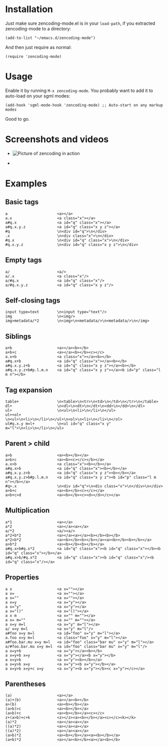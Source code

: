 # Installation

Just make sure zencoding-mode.el is in your `load-path`, if you
extracted zencoding-mode to a directory:

    (add-to-list "~/emacs.d/zencoding-mode")

And then just require as normal:

    (require 'zencoding-mode)

# Usage

Enable it by running `M-x zencoding-mode`. You probably want to add it
to auto-load on your sgml modes:

    (add-hook 'sgml-mode-hook 'zencoding-mode) ;; Auto-start on any markup modes

Good to go.

# Screenshots and videos

* ![Picture of zencoding in action](http://img703.imageshack.us/img703/4474/zencodingmode.png)

* [YouTube video]: http://www.youtube.com/watch?v=u2r8JfJJgy8

# Examples

## Basic tags

    a                      <a></a>
    a.x                    <a class="x"></a>
    a#q.x                  <a id="q" class="x"></a>
    a#q.x.y.z              <a id="q" class="x y z"></a>
    #q                     \n<div id="q">\n</div>
    .x                     \n<div class="x">\n</div>
    #q.x                   \n<div id="q" class="x">\n</div>
    #q.x.y.z               \n<div id="q" class="x y z">\n</div>

## Empty tags

    a/                     <a/>
    a/.x                   <a class="x"/>
    a/#q.x                 <a id="q" class="x"/>
    a/#q.x.y.z             <a id="q" class="x y z"/>

## Self-closing tags

    input type=text        \n<input type="text"/>
    img                    \n<img/>
    img>metadata/*2        \n<img>\n<metadata/>\n<metadata/>\n</img>

## Siblings

    a+b                    <a></a><b></b>
    a+b+c                  <a></a><b></b><c></c>
    a.x+b                  <a class="x"></a><b></b>
    a#q.x+b                <a id="q" class="x"></a><b></b>
    a#q.x.y.z+b            <a id="q" class="x y z"></a><b></b>
    a#q.x.y.z+b#p.l.m.n    <a id="q" class="x y z"></a><b id="p" class="l m n"></b>

## Tag expansion

    table+                 \n<table>\n<tr>\n<td>\n</td>\n</tr>\n</table>
    dl+                    \n<dl>\n<dt>\n</dt>\n<dd>\n</dd>\n</dl>
    ul+                    \n<ul>\n<li>\n</li>\n</ul>
    ul++ol+                \n<ul>\n<li>\n</li>\n</ul>\n<ol>\n<li>\n</li>\n</ol>
    ul#q.x.y m=l+          \n<ul id="q" class="x y" m="l">\n<li>\n</li>\n</ul>                 

## Parent > child

    a>b                    <a><b></b></a>
    a>b>c                  <a><b><c></c></b></a>
    a.x>b                  <a class="x"><b></b></a>
    a#q.x>b                <a id="q" class="x"><b></b></a>
    a#q.x.y.z>b            <a id="q" class="x y z"><b></b></a>
    a#q.x.y.z>b#p.l.m.n    <a id="q" class="x y z"><b id="p" class="l m n"></b></a>
    #q>.x                  \n<div id="q">\n<div class="x">\n</div>\n</div>
    a>b+c                  <a><b></b><c></c></a>
    a>b+c>d                <a><b></b><c><d></d></c></a>

## Multiplication

    a*1                    <a></a>
    a*2                    <a></a><a></a>
    a/*2                   <a/><a/>
    a*2+b*2                <a></a><a></a><b></b><b></b>
    a*2>b*2                <a><b></b><b></b></a><a><b></b><b></b></a>
    a>b*2                  <a><b></b><b></b></a>
    a#q.x>b#q.x*2          <a id="q" class="x"><b id="q" class="x"></b><b id="q" class="x"></b></a>
    a#q.x>b/#q.x*2         <a id="q" class="x"><b id="q" class="x"/><b id="q" class="x"/></a>

## Properties

    a x                    <a x=""></a>
    a x=                   <a x=""></a>
    a x=""                 <a x=""></a>
    a x=y                  <a x="y"></a>
    a x="y"                <a x="y"></a>
    a x="()"               <a x="()"></a>
    a x m                  <a x="" m=""></a>
    a x= m=""              <a x="" m=""></a>
    a x=y m=l              <a x="y" m="l"></a>
    a/ x=y m=l             <a x="y" m="l"/>
    a#foo x=y m=l          <a id="foo" x="y" m="l"></a>
    a.foo x=y m=l          <a class="foo" x="y" m="l"></a>
    a#foo.bar.mu x=y m=l   <a id="foo" class="bar mu" x="y" m="l"></a>
    a/#foo.bar.mu x=y m=l  <a id="foo" class="bar mu" x="y" m="l"/>
    a x=y+b                <a x="y"></a><b></b>
    a x=y+b x=y            <a x="y"></a><b x="y"></b>
    a x=y>b                <a x="y"><b></b></a>
    a x=y>b x=y            <a x="y"><b x="y"></b></a>
    a x=y>b x=y+c x=y      <a x="y"><b x="y"></b><c x="y"></c></a>

## Parentheses

    (a)                    <a></a>
    (a)+(b)                <a></a><b></b>
    a>(b)                  <a><b></b></a>
    (a>b)>c                <a><b></b></a>
    (a>b)+c                <a><b></b></a><c></c>
    z+(a>b)+c+k            <z></z><a><b></b></a><c></c><k></k>
    (a)*2                  <a></a><a></a>
    ((a)*2)                <a></a><a></a>
    ((a)*2)                <a></a><a></a>
    (a>b)*2                <a><b></b></a><a><b></b></a>
    (a+b)*2                <a></a><b></b><a></a><b></b>
